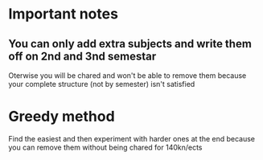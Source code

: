 # Important notes

## You can only add extra subjects and write them off on 2nd and 3nd semestar

Oterwise you will be chared and won't be able to remove them because your complete structure (not by semester) isn't satisfied


# Greedy method

Find the easiest and then experiment with harder ones at the end because you can remove them without being chared for 140kn/ects
